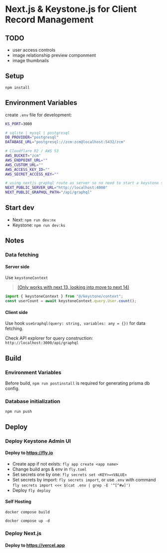 # Next.js & Keystone.js for Client Record Management

## TODO

- user access controls
- image relationship preview componment
- image thumbnails

## Setup

`npm install`

## Environment Variables

create `.env` file for development:

```sh
KS_PORT=3000

# sqlite | mysql | postgresql
DB_PROVIDER="postgresql"
DATABASE_URL="postgresql://zcm:zcm@localhost:5432/zcm"

# Cloudflare R2 / AWS S3
AWS_BUCKET="zcm"
AWS_ENDPOINT_URL=""
AWS_CUSTOM_URL=""
AWS_ACCESS_KEY_ID=""
AWS_SECRET_ACCESS_KEY=""

# using nextjs graphql route as server so no need to start a keystone server
NEXT_PUBLIC_SERVER_URL="http://localhost:4000"
NEXT_PUBLIC_GRAPHQL_PATH="/api/graphql"
```

## Start dev

- Next: `npm run dev:nx`
- Keystone: `npm run dev:ks`

## Notes

### Data fetching

#### Server side

Use `keystoneContext`

> [(Only works with next 13, looking into move to next 14)](https://github.com/keystonejs/keystone/pull/8881)

```js
import { keystoneContext } from "@/keystone/context";
const userCount = await keystoneContext.query.User.count();
```

#### Client side

Use hook `useGraphql(query: string, variables: any = {})` for data fetching.

Check API explorer for query construction: `http://localhost:3000/api/graphql`

## Build

### Environment Variables

Before build, `npm run postinstall` is required for generating prisma db config.

### Database initialization

`npm run push`

## Deploy

### Deploy Keystone Admin UI

#### Deploy to <https://fly.io>

- Create app if not exists: `fly app create <app name>`
- Change build args & env in `fly.toml`
- Set secrets one by one: `fly secrets set <KEY>=<VALUE>`
- Set secrets by import: `fly secrets import`, or use `.env` with command `fly secrets import <<< $(cat .env | grep -E '^[^#w]')`
- Deploy `fly deploy`

#### Self Hosting

`docker compose build`

`docker compose up -d`

### Deploy Next.js

#### Deploy to <https://vercel.app>
